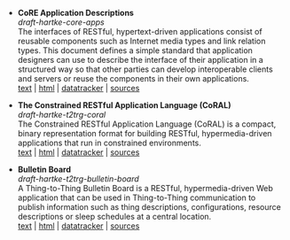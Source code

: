 * <b>CoRE Application Descriptions</b> <br>
  <i>draft-hartke-core-apps</i> <br>
  The interfaces of RESTful, hypertext-driven applications consist of reusable
  components such as Internet media types and link relation types. This document
  defines a simple standard that application designers can use to describe the
  interface of their application in a structured way so that other parties can
  develop interoperable clients and servers or reuse the components in their own
  applications. <br>
  [text](https://tools.ietf.org/id/draft-hartke-core-apps.txt) |
  [html](https://tools.ietf.org/html/draft-hartke-core-apps) |
  [datatracker](https://datatracker.ietf.org/doc/draft-hartke-core-apps/) |
  [sources](core-apps)

* <b>The Constrained RESTful Application Language (CoRAL)</b> <br>
  <i>draft-hartke-t2trg-coral</i> <br>
  The Constrained RESTful Application Language (CoRAL) is a compact, binary
  representation format for building RESTful, hypermedia-driven applications
  that run in constrained environments. <br>
  [text](https://tools.ietf.org/id/draft-hartke-t2trg-coral.txt) |
  [html](https://tools.ietf.org/html/draft-hartke-t2trg-coral) |
  [datatracker](https://datatracker.ietf.org/doc/draft-hartke-t2trg-coral/) |
  [sources](t2trg-coral)

* <b>Bulletin Board</b> <br>
  <i>draft-hartke-t2trg-bulletin-board</i> <br>
  A Thing-to-Thing Bulletin Board is a RESTful, hypermedia-driven Web
  application that can be used in Thing-to-Thing communication to publish
  information such as thing descriptions, configurations, resource descriptions
  or sleep schedules at a central location. <br>
  [text](https://tools.ietf.org/id/draft-hartke-t2trg-bulletin-board.txt) |
  [html](https://tools.ietf.org/html/draft-hartke-t2trg-bulletin-board) |
  [datatracker](https://datatracker.ietf.org/doc/draft-hartke-t2trg-bulletin-board/) |
  [sources](t2trg-bulletin-board)
